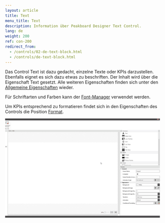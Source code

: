 ```yaml
---
layout: article
title: Text
menu_title: Text
description: Information über Peakboard Designer Text Control.
lang: de
weight: 200
ref: con-200
redirect_from:
  - /controls/02-de-text-block.html
  - /controls/de-text-block.html
---
```


Das Control Text ist dazu gedacht, einzelne Texte oder KPIs darzustellen.
Ebenfalls eignet es sich dazu etwas zu beschriften. 
Der Inhalt wird über die Eigenschaft Text gesetzt. 
Alle weiteren Eigenschaften finden sich unter den [Allgemeine Eigenschaften](/controls/01-de-allgemeine-eigenschaften.html) wieder.

Für Schriftarten und Farben kann der [Font-Manager](/misc/04-de-fonts.html) verwendet werden.

Um KPIs entsprechend zu formatieren findet sich in den Eigenschaften des Controls die Position [Format](/misc/03-de-formatieren-von-Werten.html).

![image_1](/assets/images/Controls/Text/text01.gif)
